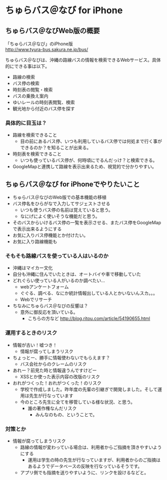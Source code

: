# ちゅらバス＠なび for iPhone
## ちゅらバス＠なびWeb版の概要
「ちゅらバス＠なび」のiPhone版  
http://www.tyura-bus.sakura.ne.jp/bus/  

ちゅらバス＠なびは、沖縄の路線バスの情報を検索できるWebサービス。具体的にできる事は以下。

- 路線の検索
- バス停の検索
- 時刻表の閲覧・検索
- バスの乗換え案内
- ゆいレールの時刻表閲覧、検索
- 観光地から付近のバス停を探す

### 具体的に目玉は？
- 路線を検索できること
  - 目の前にあるバス停、いつも利用しているバス停では何処まで行く事ができるのか？を知ることが出来る。
- 時刻表を検索できること
  - いつも使っているバス停が、何時頃にでるんだっけ？と検索できる。
- GoogleMapと連携して路線を表示出来るため、視覚的で分かりやすい。

## ちゅらバス＠なび for iPhoneでやりたいこと
- ちゅらバス＠なびのWeb版での基本機能の移植
- バス停名をひらがなで入力してサジェストさせる
  - いつも使うバス停の名前は覚えていると思う。
  - なにげによく使いそうな機能だと思う。
- そのバスからいけるバス停の一覧を表示させる、またバス停をGoogleMapで表示出来るようにする
- お気に入りバス停機能とか付けたい。
- お気に入り路線機能も

### そもそも路線バスを使っている人はいるのか
- 沖縄はマイカー文化
- 自分も沖縄に住んでいたときは、オートバイや車で移動していた
- どれぐらい使っている人がいるのか調べたい…
  - webアンケートフォーム
  - ぐぐる、調べる、なにか統計情報出している人とかいないんスカ。。。
  - Webでリサーチ
- ちなみにちゅらバス＠なびの反響は？
  - 意外に御反応を頂いている。
    - こちらの方など http://blog.ritou.com/article/54190655.html

### 運用するときのリスク
- 情報が古い！嘘つき！
  - 情報が腐ってしまうリスク
- ちょっとー、勝手に情報使わないでもらえます？
  - バス会社からのクレームのリスク
- あれー？前見た時と情報違うんですけどー
  - XSSとか使った表示内容の改版のリスク
- おれがつくった！おれがつくった！のリスク
  - 学校で作成しました。昨年度の先輩の引継ぎで開発しました。そして運用は先生が行なっています
  - 今のところ先生に全てを移管している様な状況、と思う。
    - 誰の著作権なんだリスク
	  - みんなのもの、ということで。

### 対策とか
- 情報が腐ってしまうリスク
  - 路線の情報が変わっている場合は、利用者からご指摘を頂きやすいようにする
    - 運用は学生の時の先生が行なっていますが、利用者からのご指摘はあるようでデータベースの反映を行なっているそうです。
  - アプリ側でも指摘を送りやすいように、リンクを設けるなどと。

